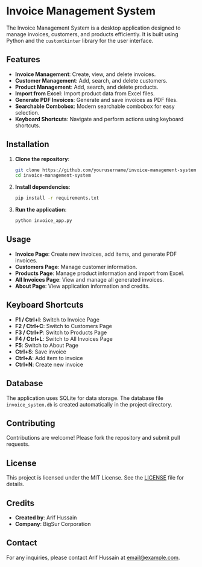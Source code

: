 # Invoice Management System

The Invoice Management System is a desktop application designed to manage invoices, customers, and products efficiently. It is built using Python and the `customtkinter` library for the user interface.

## Features

- **Invoice Management**: Create, view, and delete invoices.
- **Customer Management**: Add, search, and delete customers.
- **Product Management**: Add, search, and delete products.
- **Import from Excel**: Import product data from Excel files.
- **Generate PDF Invoices**: Generate and save invoices as PDF files.
- **Searchable Combobox**: Modern searchable combobox for easy selection.
- **Keyboard Shortcuts**: Navigate and perform actions using keyboard shortcuts.

## Installation

1. **Clone the repository**:
    ```sh
    git clone https://github.com/yourusername/invoice-management-system.git
    cd invoice-management-system
    ```

2. **Install dependencies**:
    ```sh
    pip install -r requirements.txt
    ```

3. **Run the application**:
    ```sh
    python invoice_app.py
    ```

## Usage

- **Invoice Page**: Create new invoices, add items, and generate PDF invoices.
- **Customers Page**: Manage customer information.
- **Products Page**: Manage product information and import from Excel.
- **All Invoices Page**: View and manage all generated invoices.
- **About Page**: View application information and credits.

## Keyboard Shortcuts

- **F1 / Ctrl+I**: Switch to Invoice Page
- **F2 / Ctrl+C**: Switch to Customers Page
- **F3 / Ctrl+P**: Switch to Products Page
- **F4 / Ctrl+L**: Switch to All Invoices Page
- **F5**: Switch to About Page
- **Ctrl+S**: Save invoice
- **Ctrl+A**: Add item to invoice
- **Ctrl+N**: Create new invoice

## Database

The application uses SQLite for data storage. The database file `invoice_system.db` is created automatically in the project directory.

## Contributing

Contributions are welcome! Please fork the repository and submit pull requests.

## License

This project is licensed under the MIT License. See the [LICENSE](LICENSE) file for details.

## Credits

- **Created by**: Arif Hussain
- **Company**: BigSur Corporation

## Contact

For any inquiries, please contact Arif Hussain at [email@example.com](mailto:email@example.com).
